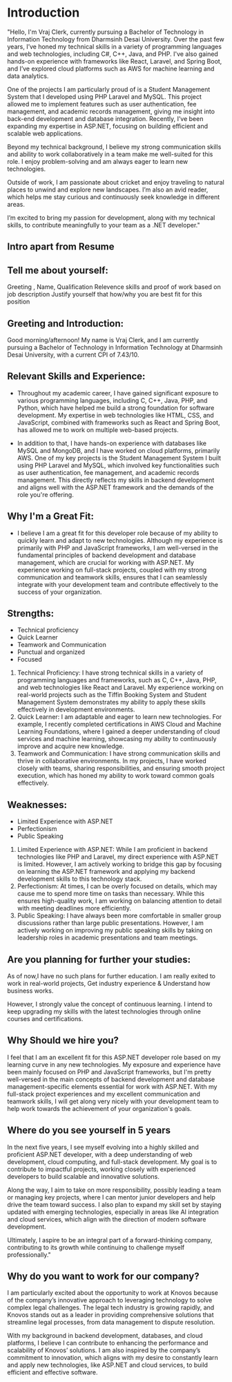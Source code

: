 # Introduction
"Hello, I'm Vraj Clerk, currently pursuing a Bachelor of Technology in Information Technology from Dharmsinh Desai University. Over the past few years, I’ve honed my technical skills in a variety of programming languages and web technologies, including C#, C++, Java, and PHP. I've also gained hands-on experience with frameworks like React, Laravel, and Spring Boot, and I’ve explored cloud platforms such as AWS for machine learning and data analytics.

One of the projects I am particularly proud of is a Student Management System that I developed using PHP Laravel and MySQL. This project allowed me to implement features such as user authentication, fee management, and academic records management, giving me insight into back-end development and database integration. Recently, I’ve been expanding my expertise in ASP.NET, focusing on building efficient and scalable web applications.

Beyond my technical background, I believe my strong communication skills and ability to work collaboratively in a team make me well-suited for this role. I enjoy problem-solving and am always eager to learn new technologies.

Outside of work, I am passionate about cricket and enjoy traveling to natural places to unwind and explore new landscapes. I’m also an avid reader, which helps me stay curious and continuously seek knowledge in different areas.

I’m excited to bring my passion for development, along with my technical skills, to contribute meaningfully to your team as a .NET developer."

## Intro apart from Resume



## Tell me about yourself:
Greeting , Name, Qualification
Relevence skills and proof of work based on job description
Justify yourself that how/why you are best fit for this position

## Greeting and Introduction:
Good morning/afternoon! My name is Vraj Clerk, and I am currently pursuing a Bachelor of Technology in Information Technology at Dharmsinh Desai University, with a current CPI of 7.43/10.

## Relevant Skills and Experience:
- Throughout my academic career, I have gained significant exposure to various programming languages, including C, C++, Java, PHP, and Python, which have helped me build a strong foundation for software development. My expertise in web technologies like HTML, CSS, and JavaScript, combined with frameworks such as React and Spring Boot, has allowed me to work on multiple web-based projects.

- In addition to that, I have hands-on experience with databases like MySQL and MongoDB, and I have worked on cloud platforms, primarily AWS. One of my key projects is the Student Management System I built using PHP Laravel and MySQL, which involved key functionalities such as user authentication, fee management, and academic records management. This directly reflects my skills in backend development and aligns well with the ASP.NET framework and the demands of the role you're offering.

## Why I'm a Great Fit:
- I believe I am a great fit for this  developer role because of my ability to quickly learn and adapt to new technologies. Although my experience is primarily with PHP and JavaScript frameworks, I am well-versed in the fundamental principles of backend development and database management, which are crucial for working with ASP.NET. My experience working on full-stack projects, coupled with my strong communication and teamwork skills, ensures that I can seamlessly integrate with your development team and contribute effectively to the success of your organization.

## Strengths:
- Technical proficiency
- Quick Learner
- Teamwork and Communication
- Punctual and organized
- Focused

1.	Technical Proficiency: I have strong technical skills in a variety of programming languages and frameworks, such as C, C++, Java, PHP, and web technologies like React and Laravel. My experience working on real-world projects such as the Tiffin Booking System and Student Management System demonstrates my ability to apply these skills effectively in development environments.
2.	Quick Learner: I am adaptable and eager to learn new technologies. For example, I recently completed certifications in AWS Cloud and Machine Learning Foundations, where I gained a deeper understanding of cloud services and machine learning, showcasing my ability to continuously improve and acquire new knowledge.
3.	Teamwork and Communication: I have strong communication skills and thrive in collaborative environments. In my projects, I have worked closely with teams, sharing responsibilities, and ensuring smooth project execution, which has honed my ability to work toward common goals effectively.


## Weaknesses:
- Limited Experience with ASP.NET
- Perfectionism
- Public Speaking

1.	Limited Experience with ASP.NET: While I am proficient in backend technologies like PHP and Laravel, my direct experience with ASP.NET is limited. However, I am actively working to bridge this gap by focusing on learning the ASP.NET framework and applying my backend development skills to this technology stack.
2.	Perfectionism: At times, I can be overly focused on details, which may cause me to spend more time on tasks than necessary. While this ensures high-quality work, I am working on balancing attention to detail with meeting deadlines more efficiently.
3.	Public Speaking: I have always been more comfortable in smaller group discussions rather than large public presentations. However, I am actively working on improving my public speaking skills by taking on leadership roles in academic presentations and team meetings.

## Are you planning for further your studies:
As of now,I have no such plans for further education. I am really exited to work in real-world projects, Get industry experience & Understand how business works.

However, I strongly value the concept of continuous learning. I intend to keep upgrading my skills with the latest technologies through online courses and certifications.

## Why Should we hire you?
I feel that I am an excellent fit for this ASP.NET developer role based on my learning curve in any new technologies. My exposure and experience have been mainly focused on PHP and JavaScript frameworks, but I'm pretty well-versed in the main concepts of backend development and database management-specific elements essential for work with ASP.NET. With my full-stack project experiences and my excellent communication and teamwork skills, I will get along very nicely with your development team to help work towards the achievement of your organization's goals.

## Where do you see yourself in 5 years
In the next five years, I see myself evolving into a highly skilled and proficient ASP.NET developer, with a deep understanding of web development, cloud computing, and full-stack development. My goal is to contribute to impactful projects, working closely with experienced developers to build scalable and innovative solutions.

Along the way, I aim to take on more responsibility, possibly leading a team or managing key projects, where I can mentor junior developers and help drive the team toward success. I also plan to expand my skill set by staying updated with emerging technologies, especially in areas like AI integration and cloud services, which align with the direction of modern software development.

Ultimately, I aspire to be an integral part of a forward-thinking company, contributing to its growth while continuing to challenge myself professionally."

## Why do you want to work for our company?
I am particularly excited about the opportunity to work at Knovos because of the company’s innovative approach to leveraging technology to solve complex legal challenges. The legal tech industry is growing rapidly, and Knovos stands out as a leader in providing comprehensive solutions that streamline legal processes, from data management to dispute resolution.

With my background in backend development, databases, and cloud platforms, I believe I can contribute to enhancing the performance and scalability of Knovos’ solutions. I am also inspired by the company’s commitment to innovation, which aligns with my desire to constantly learn and apply new technologies, like ASP.NET and cloud services, to build efficient and effective software.
